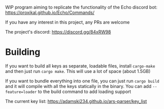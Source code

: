 WIP program aiming to replicate the functionality of the Echo discord bot: https://proxikal.github.io/Echo/Commands/

If you have any interest in this project, any PRs are welcome

The project's discord: https://discord.gg/84xRW98

# Building
If you want to build all keys as separate, loadable files, install `cargo-make` and then just run `cargo make`. This will use a lot of space (about 1.5GB)

If you want to bundle everything into one file, you can just run `cargo build` and it will compile with all the keys statically in the binary. You can add `--feature=loader` to the build command to add loading support

The current key list: https://adamski234.github.io/ars-parser/key_list